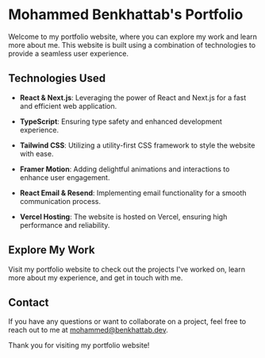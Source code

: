 # Mohammed Benkhattab's Portfolio

Welcome to my portfolio website, where you can explore my work and learn more about me. This website is built using a combination of technologies to provide a seamless user experience.

## Technologies Used

- **React & Next.js**: Leveraging the power of React and Next.js for a fast and efficient web application.

- **TypeScript**: Ensuring type safety and enhanced development experience.

- **Tailwind CSS**: Utilizing a utility-first CSS framework to style the website with ease.

- **Framer Motion**: Adding delightful animations and interactions to enhance user engagement.

- **React Email & Resend**: Implementing email functionality for a smooth communication process.

- **Vercel Hosting**: The website is hosted on Vercel, ensuring high performance and reliability.

## Explore My Work

Visit my portfolio website to check out the projects I've worked on, learn more about my experience, and get in touch with me.

## Contact

If you have any questions or want to collaborate on a project, feel free to reach out to me at [mohammed@benkhattab.dev](mailto:mohammed@benkhattab.dev).

Thank you for visiting my portfolio website!
